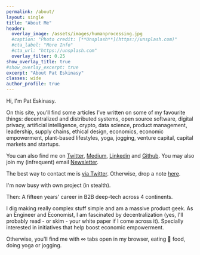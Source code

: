 ```yaml
---
permalink: /about/
layout: single
title: "About Me"
header:
  overlay_image: /assets/images/humanprocessing.jpg
  #caption: "Photo credit: [**Unsplash**](https://unsplash.com)"
  #cta_label: "More Info"
  #cta_url: "https://unsplash.com"
  overlay_filter: 0.25
show_overlay_title: true
#show_overlay_excerpt: true
excerpt: "About Pat Eskinasy"
classes: wide
author_profile: true  
---
```


Hi, I'm Pat Eskinasy.

On this site, you’ll find some articles I’ve written on some of my favourite things: decentralized and distributed systems, open source software, digital privacy, artificial intelligence, crypto, data science, product management, leadership, supply chains, ethical design, economics, economic empowerment, plant-based lifestyles, yoga, jogging, venture capital, capital markets and startups.

You can also find me on [Twitter](https://twitter.com/celue), [Medium](https://medium.com/@celue), [Linkedin](https://linkedin.com/in/pateskinasy) and [Github](https://github.com/pateskinasy). You may also join my (infrequent) email [Newsletter](https://upscri.be/611534).

The best way to contact me is [via Twitter](https://twitter.com/celue). Otherwise, drop a note [here](/contact).

I'm now busy with own project (in stealth).

Then: A fifteen years' career in B2B deep-tech across 4 continents.

I dig making really complex stuff simple and am a massive product geek. As an Engineer and Economist, I am fascinated by decentralization (yes, I'll probably read - or skim - your white paper if I come across it). Specially interested in initiatives that help boost economic empowerment.

Otherwise, you'll find me with ∞ tabs open in my browser, eating 🌱 food, doing yoga or jogging.

<!--
<lastBuildDate>
Last Build: {{ site.time | date_to_rfc822 }}
</lastBuildDate>
-->
